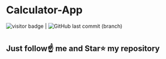 # Calculator-App
<img src= "https://visitor-badge.laobi.icu/badge?page_id=sanjiv0286/Calculator-App" alt="visitor badge"/> |  ![GitHub last commit (branch)](https://img.shields.io/github/last-commit/sanjiv0286/Calculator-App/main)
#
## Just follow☝️ me and Star⭐ my repository 
